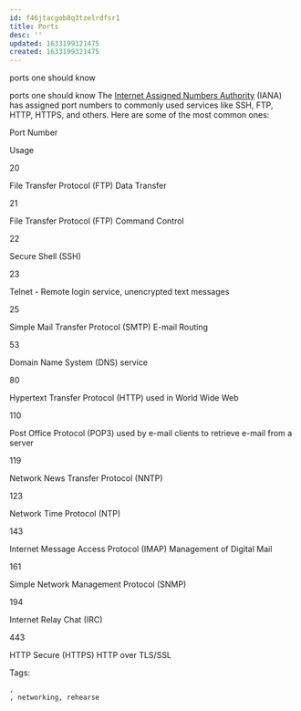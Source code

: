 ```yaml
---
id: f46jtacgob8q3tzelrdfsr1
title: Ports
desc: ''
updated: 1633199321475
created: 1633199321475
---
```


ports one should know

ports one should know
The [Internet Assigned Numbers Authority](https://en.wikipedia.org/wiki/Internet_Assigned_Numbers_Authority) (IANA) has assigned port numbers to commonly used services like SSH, FTP, HTTP, HTTPS, and others. Here are some of the most common ones:

Port Number

Usage

20

File Transfer Protocol (FTP) Data Transfer

21

File Transfer Protocol (FTP) Command Control

22

Secure Shell (SSH)

23

Telnet - Remote login service, unencrypted text messages

25

Simple Mail Transfer Protocol (SMTP) E-mail Routing

53

Domain Name System (DNS) service

80

Hypertext Transfer Protocol (HTTP) used in World Wide Web

110

Post Office Protocol (POP3) used by e-mail clients to retrieve e-mail from a server

119

Network News Transfer Protocol (NNTP)

123

Network Time Protocol (NTP)

143

Internet Message Access Protocol (IMAP) Management of Digital Mail

161

Simple Network Management Protocol (SNMP)

194

Internet Relay Chat (IRC)

443

HTTP Secure (HTTPS) HTTP over TLS/SSL

Tags:
  
    , 
    , networking, rehearse
